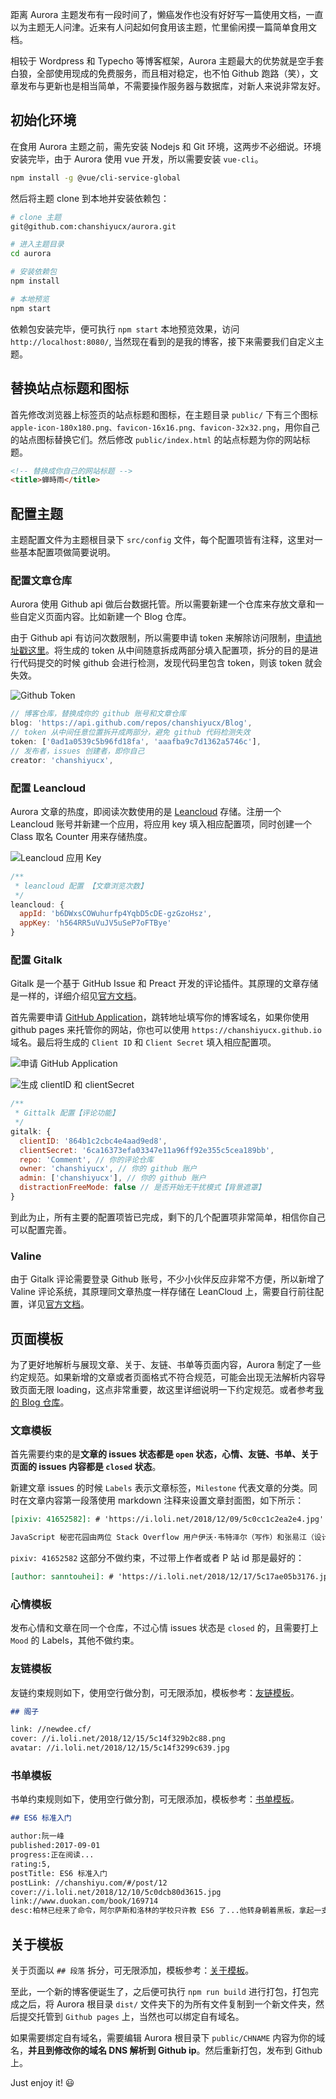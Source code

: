 [author: kieta]: # 'https://i.loli.net/2019/03/05/5c7df7de3b235.jpg'

距离 Aurora 主题发布有一段时间了，懒癌发作也没有好好写一篇使用文档，一直以为主题无人问津。近来有人问起如何食用该主题，忙里偷闲摸一篇简单食用文档。

相较于 Wordpress 和 Typecho 等博客框架，Aurora 主题最大的优势就是空手套白狼，全部使用现成的免费服务，而且相对稳定，也不怕 Github 跑路（笑），文章发布与更新也是相当简单，不需要操作服务器与数据库，对新人来说非常友好。

## 初始化环境

在食用 Aurora 主题之前，需先安装 Nodejs 和 Git 环境，这两步不必细说。环境安装完毕，由于 Aurora 使用 vue 开发，所以需要安装 `vue-cli`。

```bash
npm install -g @vue/cli-service-global
```

然后将主题 clone 到本地并安装依赖包：

```bash
# clone 主题
git@github.com:chanshiyucx/aurora.git

# 进入主题目录
cd aurora

# 安装依赖包
npm install

# 本地预览
npm start
```

依赖包安装完毕，便可执行 `npm start` 本地预览效果，访问 `http://localhost:8080/`, 当然现在看到的是我的博客，接下来需要我们自定义主题。

## 替换站点标题和图标

首先修改浏览器上标签页的站点标题和图标，在主题目录 `public/` 下有三个图标 `apple-icon-180x180.png、favicon-16x16.png、favicon-32x32.png`，用你自己的站点图标替换它们。然后修改 `public/index.html` 的站点标题为你的网站标题。

```html
<!-- 替换成你自己的网站标题 -->
<title>蝉時雨</title>
```

## 配置主题

主题配置文件为主题根目录下 `src/config` 文件，每个配置项皆有注释，这里对一些基本配置项做简要说明。

### 配置文章仓库

Aurora 使用 Github api 做后台数据托管。所以需要新建一个仓库来存放文章和一些自定义页面内容。比如新建一个 Blog 仓库。

由于 Github api 有访问次数限制，所以需要申请 token 来解除访问限制，[申请地址戳这里](https://github.com/settings/tokens/new)。将生成的 token 从中间随意拆成两部分填入配置项，拆分的目的是进行代码提交的时候 github 会进行检测，发现代码里包含 token，则该 token 就会失效。

![Github Token](https://i.loli.net/2019/03/05/5c7df5acb52c9.png)

```javascript
// 博客仓库，替换成你的 github 账号和文章仓库
blog: 'https://api.github.com/repos/chanshiyucx/Blog',
// token 从中间任意位置拆开成两部分，避免 github 代码检测失效
token: ['0ad1a0539c5b96fd18fa', 'aaafba9c7d1362a5746c'],
// 发布者，issues 创建者，即你自己
creator: 'chanshiyucx',
```

### 配置 Leancloud

Aurora 文章的热度，即阅读次数使用的是 [Leancloud](https://leancloud.cn/) 存储。注册一个 Leancloud 账号并新建一个应用，将应用 key 填入相应配置项，同时创建一个 Class 取名 Counter 用来存储热度。

![Leancloud 应用 Key](https://i.loli.net/2019/03/05/5c7e26e25047f.png)

```javascript
/**
 * leancloud 配置 【文章浏览次数】
 */
leancloud: {
  appId: 'b6DWxsCOWuhurfp4YqbD5cDE-gzGzoHsz',
  appKey: 'h564RR5uVuJV5uSeP7oFTBye'
}
```

### 配置 Gitalk

Gitalk 是一个基于 GitHub Issue 和 Preact 开发的评论插件。其原理的文章存储是一样的，详细介绍见[官方文档](https://github.com/gitalk/gitalk/blob/master/readme-cn.md)。

首先需要申请 [GitHub Application](https://github.com/settings/applications/new)，跳转地址填写你的博客域名，如果你使用 github pages 来托管你的网站，你也可以使用 `https://chanshiyucx.github.io` 域名。最后将生成的 `Client ID` 和 `Client Secret` 填入相应配置项。

![申请 GitHub Application](https://i.loli.net/2019/03/05/5c7df5accea95.png)

![生成 clientID 和 clientSecret](https://i.loli.net/2019/03/05/5c7e26e246cf9.png)

```javascript
/**
 * Gittalk 配置【评论功能】
 */
gitalk: {
  clientID: '864b1c2cbc4e4aad9ed8',
  clientSecret: '6ca16373efa03347e11a96ff92e355c5cea189bb',
  repo: 'Comment', // 你的评论仓库
  owner: 'chanshiyucx', // 你的 github 账户
  admin: ['chanshiyucx'], // 你的 github 账户
  distractionFreeMode: false // 是否开始无干扰模式【背景遮罩】
}
```

到此为止，所有主要的配置项皆已完成，剩下的几个配置项非常简单，相信你自己可以配置完善。

### Valine

由于 Gitalk 评论需要登录 Github 账号，不少小伙伴反应非常不方便，所以新增了 Valine 评论系统，其原理同文章热度一样存储在 LeanCloud 上，需要自行前往配置，详见[官方文档](https://github.com/DesertsP/Valine-Admin)。

## 页面模板

为了更好地解析与展现文章、关于、友链、书单等页面内容，Aurora 制定了一些约定规范。如果新增的文章或者页面格式不符合规范，可能会出现无法解析内容导致页面无限 loading，这点非常重要，故这里详细说明一下约定规范。或者参考[我的 Blog 仓库](https://github.com/chanshiyucx/blog/issues)。

### 文章模板

首先需要约束的是**文章的 issues 状态都是 `open` 状态，心情、友链、书单、关于页面的 issues 内容都是 `closed` 状态**。

新建文章 issues 的时候 `Labels` 表示文章标签，`Milestone` 代表文章的分类。同时在文章内容第一段落使用 markdown 注释来设置文章封面图，如下所示：

```markdown
[pixiv: 41652582]: # 'https://i.loli.net/2018/12/09/5c0cc1c2ea2e4.jpg'

JavaScript 秘密花园由两位 Stack Overflow 用户伊沃·韦特泽尔（写作）和张易江（设计）完成，由三生石上翻译完成，内容短小精炼。这次温故知新，做一番总结。
```

`pixiv: 41652582` 这部分不做约束，不过带上作者或者 P 站 id 那是最好的：

```markdown
[author: sanntouhei]: # 'https://i.loli.net/2018/12/17/5c17ae05b3176.jpg'
```

### 心情模板

发布心情和文章在同一个仓库，不过心情 issues 状态是 `closed` 的，且需要打上 `Mood` 的 Labels，其他不做约束。

### 友链模板

友链约束规则如下，使用空行做分割，可无限添加，模板参考：[友链模板](https://github.com/chanshiyucx/blog/issues/5)。

```markdown
## 阁子

link: //newdee.cf/
cover: //i.loli.net/2018/12/15/5c14f329b2c88.png
avatar: //i.loli.net/2018/12/15/5c14f3299c639.jpg
```

### 书单模板

书单约束规则如下，使用空行做分割，可无限添加，模板参考：[书单模板](https://github.com/chanshiyucx/blog/issues/4)。

```markdown
## ES6 标准入门

author:阮一峰
published:2017-09-01
progress:正在阅读...
rating:5,
postTitle: ES6 标准入门
postLink: //chanshiyu.com/#/post/12
cover://i.loli.net/2018/12/10/5c0dcb80d3615.jpg
link://www.duokan.com/book/169714
desc:柏林已经来了命令，阿尔萨斯和洛林的学校只许教 ES6 了...他转身朝着黑板，拿起一支粉笔，使出全身的力量，写了两个大字：“ES6 万岁！”（《最后一课》）。
```

## 关于模板

关于页面以 `## 段落` 拆分，可无限添加，模板参考：[关于模板](https://github.com/chanshiyucx/blog/issues/3)。

至此，一个新的博客便诞生了，之后便可执行 `npm run build` 进行打包，打包完成之后，将 Aurora 根目录 `dist/` 文件夹下的为所有文件复制到一个新文件夹，然后提交托管到 `Github pages` 上，当然也可以绑定自有域名。

如果需要绑定自有域名，需要编辑 Aurora 根目录下 `public/CHNAME` 内容为你的域名，**并且到修改你的域名 DNS 解析到 Github ip**。然后重新打包，发布到 Github 上。

Just enjoy it! 😃
